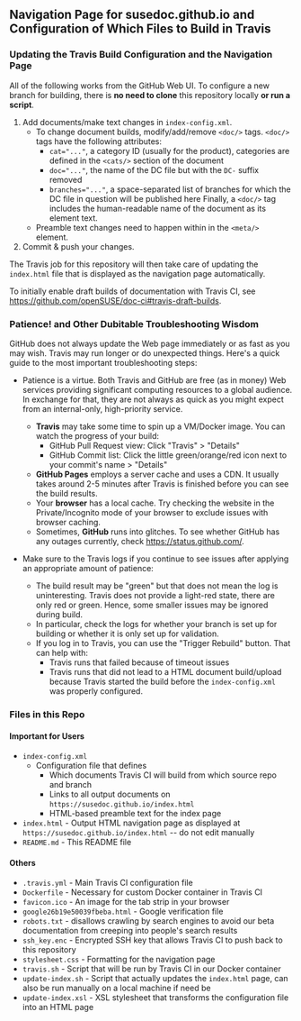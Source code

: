 ## Navigation Page for susedoc.github.io and Configuration of Which Files to Build in Travis

### Updating the Travis Build Configuration and the Navigation Page

All of the following works from the GitHub Web UI. To configure a new branch for
building, there is **no need to clone** this repository locally
**or run a script**.

1. Add documents/make text changes in `index-config.xml`.
   * To change document builds, modify/add/remove `<doc/>` tags. `<doc/>` tags have the following attributes:
      * `cat="..."`, a category ID (usually for the product), categories are defined in the `<cats/>` section of the document
      * `doc="..."`, the name of the DC file but with the `DC-` suffix removed
      * `branches="..."`, a space-separated list of branches for which the DC file in question will be published here
     Finally, a `<doc/>` tag includes the human-readable name of the document as its element text.
   * Preamble text changes need to happen within in the `<meta/>` element.
2. Commit & push your changes.

The Travis job for this repository will then take care of updating the
`index.html` file that is displayed as the navigation page automatically.


To initially enable draft builds of documentation with Travis CI, see https://github.com/openSUSE/doc-ci#travis-draft-builds.

### Patience! and Other Dubitable Troubleshooting Wisdom

GitHub does not always update the Web page immediately or as fast as you may wish. Travis may run longer or do unexpected things. Here's a quick guide to the most important troubleshooting steps:

* Patience is a virtue. Both Travis and GitHub are free (as in money) Web services providing significant computing
  resources to a global audience. In exchange for that, they are not always as quick as you might expect from an
  internal-only, high-priority service.
  * **Travis** may take some time to spin up a VM/Docker image. You can watch the progress of your build:
    * GitHub Pull Request view: Click "Travis" > "Details"
    * GitHub Commit list: Click the little green/orange/red icon next to your commit's name > "Details"
  * **GitHub Pages** employs a server cache and uses a CDN. It usually takes around 2-5 minutes after Travis is finished
    before you can see the build results.
  * Your **browser** has a local cache. Try checking the website in the Private/Incognito mode of your browser to
    exclude issues with browser caching.
  * Sometimes, **GitHub** runs into glitches. To see whether GitHub has any outages currently, check
    https://status.github.com/.

* Make sure to the Travis logs if you continue to see issues after applying an appropriate amount of patience:
  * The build result may be "green" but that does not mean the log is uninteresting. Travis does not provide a light-red
    state, there are only red or green. Hence, some smaller issues may be ignored during build. 
  * In particular, check the logs for whether your branch is set up for building or whether it is only set up for validation.
  * If you log in to Travis, you can use the "Trigger Rebuild" button. That can help with:
    * Travis runs that failed because of timeout issues
    * Travis runs that did not lead to a HTML document build/upload because Travis started the build before the
      `index-config.xml` was properly configured.


### Files in this Repo

#### Important for Users

* `index-config.xml`
   * Configuration file that defines
      * Which documents Travis CI will build from which source repo and branch
      * Links to all output documents on `https://susedoc.github.io/index.html`
      * HTML-based preamble text for the index page
* `index.html` - Output HTML navigation page as displayed at `https://susedoc.github.io/index.html` -- do not edit manually
* `README.md` - This README file


#### Others

* `.travis.yml` - Main Travis CI configuration file
* `Dockerfile` - Necessary for custom Docker container in Travis CI
* `favicon.ico` - An image for the tab strip in your browser
* `google26b19e50039fbeba.html` - Google verification file
* `robots.txt` - disallows crawling by search engines to avoid our beta documentation from creeping into people's search results
* `ssh_key.enc` - Encrypted SSH key that allows Travis CI to push back to this repository
* `stylesheet.css` - Formatting for the navigation page
* `travis.sh` - Script that will be run by Travis CI in our Docker container
* `update-index.sh` - Script that actually updates the `index.html` page, can also be run manually on a local machine if need be
* `update-index.xsl` - XSL stylesheet that transforms the configuration file into an HTML page
